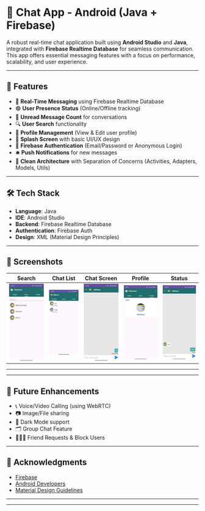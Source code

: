 # 💬 Chat App - Android (Java + Firebase)

A robust real-time chat application built using **Android Studio** and **Java**, integrated with **Firebase Realtime Database** for seamless communication. This app offers essential messaging features with a focus on performance, scalability, and user experience.

---

## 🚀 Features

- 🔄 **Real-Time Messaging** using Firebase Realtime Database  
- 🟢 **User Presence Status** (Online/Offline tracking)  
- 🔔 **Unread Message Count** for conversations  
- 🔍 **User Search** functionality  
- 👤 **Profile Management** (View & Edit user profile)  
- 🎨 **Splash Screen** with basic UI/UX design  
- 🔐 **Firebase Authentication** (Email/Password or Anonymous Login)  
- 🛎️ **Push Notifications** for new messages  
- 🔧 **Clean Architecture** with Separation of Concerns (Activities, Adapters, Models, Utils)


---

## 🛠️ Tech Stack

- **Language**: Java  
- **IDE**: Android Studio  
- **Backend**: Firebase Realtime Database  
- **Authentication**: Firebase Auth  
- **Design**: XML (Material Design Principles)  

---

## 📸 Screenshots

| Search | Chat List | Chat Screen | Profile | Status |
|--------|-----------|-------------|---------|--------|
| ![Search](https://github.com/abhinavreddy8/chatting/blob/main/search.jpg?raw=true) | ![ChatList](https://github.com/abhinavreddy8/chatting/blob/main/chat.jpg?raw=true) | ![ChatScreen](https://github.com/abhinavreddy8/chatting/blob/main/chatscreen1.jpg?raw=true) | ![Profile](https://github.com/abhinavreddy8/chatting/blob/main/profile.jpg?raw=true) | ![Status](https://github.com/abhinavreddy8/chatting/blob/main/chat%20status.jpg?raw=true) |



---



---

## 🧠 Future Enhancements

- 📞 Voice/Video Calling (using WebRTC)  
- 📷 Image/File sharing  
- 🌙 Dark Mode support  
- 🗂️ Group Chat Feature  
- 🧑‍🤝‍🧑 Friend Requests & Block Users  

---

## 🙌 Acknowledgments

- [Firebase](https://firebase.google.com/)  
- [Android Developers](https://developer.android.com/)  
- [Material Design Guidelines](https://m3.material.io/)  

---



---
